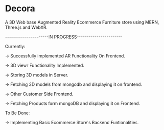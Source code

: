 # Decora
 A 3D Web base Augmented Reality Ecommerce Furniture store using MERN, Three.js  and WebXR.

 ----------------------IN PROGRESS-----------------------


Currently:

   -> Successfully implemented AR Functionality On Frontend.
   
   -> 3D viewr Functionality Implemented.
   
   -> Storing 3D models in Server.
   
   -> Fetching 3D models from mongodb and displaying it on frontend.
   
   -> Other Customer Side Frontend.
   
   -> Fetching Products form mongoDB and displaying it on Frontend.
   

To Be Done: 

   -> Implementing Basic Ecommerce Store's Backend Funtionalities.

 
